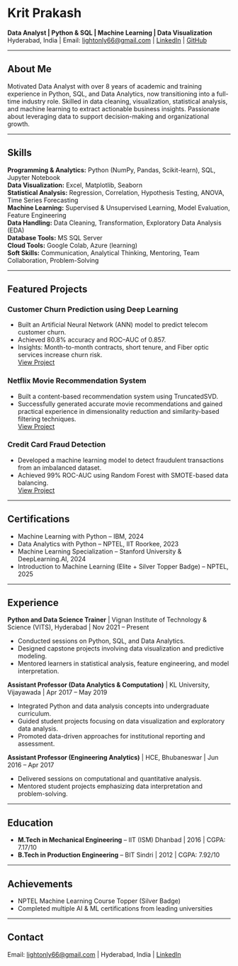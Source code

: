 # Krit Prakash
**Data Analyst | Python & SQL | Machine Learning | Data Visualization**  
Hyderabad, India | Email: lightonly66@gmail.com | [LinkedIn](https://www.linkedin.com/in/krit-prakash-9a32a1246/) | [GitHub](https://github.com/lightonly1)

---

## About Me
Motivated Data Analyst with over 8 years of academic and training experience in Python, SQL, and Data Analytics, now transitioning into a full-time industry role. Skilled in data cleaning, visualization, statistical analysis, and machine learning to extract actionable business insights. Passionate about leveraging data to support decision-making and organizational growth.

---

## Skills

**Programming & Analytics:** Python (NumPy, Pandas, Scikit-learn), SQL, Jupyter Notebook  
**Data Visualization:** Excel, Matplotlib, Seaborn  
**Statistical Analysis:** Regression, Correlation, Hypothesis Testing, ANOVA, Time Series Forecasting  
**Machine Learning:** Supervised & Unsupervised Learning, Model Evaluation, Feature Engineering  
**Data Handling:** Data Cleaning, Transformation, Exploratory Data Analysis (EDA)  
**Database Tools:** MS SQL Server  
**Cloud Tools:** Google Colab, Azure (learning)  
**Soft Skills:** Communication, Analytical Thinking, Mentoring, Team Collaboration, Problem-Solving

---

## Featured Projects

### Customer Churn Prediction using Deep Learning
- Built an Artificial Neural Network (ANN) model to predict telecom customer churn.  
- Achieved 80.8% accuracy and ROC–AUC of 0.857.  
- Insights: Month-to-month contracts, short tenure, and Fiber optic services increase churn risk.  
[View Project]([https://github.com/lightonly1/Deep-Learning-Customer-Churn])

### Netflix Movie Recommendation System
- Built a content-based recommendation system using TruncatedSVD.  
- Successfully generated accurate movie recommendations and gained practical experience in dimensionality reduction and similarity-based filtering techniques.  
[View Project](https://github.com/lightonly1/Netflix-Recommendation-System)

### Credit Card Fraud Detection
- Developed a machine learning model to detect fraudulent transactions from an imbalanced dataset.  
- Achieved 99% ROC-AUC using Random Forest with SMOTE-based data balancing.  
[View Project](https://github.com/lightonly1/Credit-Card-Fraud-Detection)

---

## Certifications
- Machine Learning with Python – IBM, 2024  
- Data Analytics with Python – NPTEL, IIT Roorkee, 2023  
- Machine Learning Specialization – Stanford University & DeepLearning.AI, 2024  
- Introduction to Machine Learning (Elite + Silver Topper Badge) – NPTEL, 2025

---

## Experience

**Python and Data Science Trainer** | Vignan Institute of Technology & Science (VITS), Hyderabad | Nov 2021 – Present  
- Conducted sessions on Python, SQL, and Data Analytics.  
- Designed capstone projects involving data visualization and predictive modeling.  
- Mentored learners in statistical analysis, feature engineering, and model interpretation.

**Assistant Professor (Data Analytics & Computation)** | KL University, Vijayawada | Apr 2017 – May 2019  
- Integrated Python and data analysis concepts into undergraduate curriculum.  
- Guided student projects focusing on data visualization and exploratory data analysis.  
- Promoted data-driven approaches for institutional reporting and assessment.

**Assistant Professor (Engineering Analytics)** | HCE, Bhubaneswar | Jun 2016 – Apr 2017  
- Delivered sessions on computational and quantitative analysis.  
- Mentored student projects emphasizing data interpretation and problem-solving.

---

## Education
- **M.Tech in Mechanical Engineering** – IIT (ISM) Dhanbad | 2016 | CGPA: 7.17/10  
- **B.Tech in Production Engineering** – BIT Sindri | 2012 | CGPA: 7.92/10

---

## Achievements
- NPTEL Machine Learning Course Topper (Silver Badge)  
- Completed multiple AI & ML certifications from leading universities

---

## Contact
Email: lightonly66@gmail.com | Hyderabad, India | [LinkedIn](https://www.linkedin.com/in/krit-prakash-9a32a1246/)
